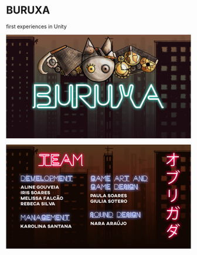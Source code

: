 # BURUXA
first experiences in Unity

![Jogo desenvolvido durante a II Jam das Minas, em Recife, Pernambuco](https://github.com/alinemtg/BURUXA/blob/master/Assets/Menu/img%20menu/tela%20inicial.png)

![](https://github.com/alinemtg/BURUXA/blob/master/Assets/Menu/tela_about.png)
